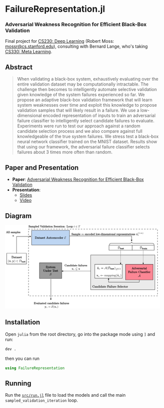 # FailureRepresentation.jl

### Adversarial Weakness Recognition for Efficient Black-Box Validation
Final project for [CS230: Deep Learning](https://cs230.stanford.edu/) (Robert Moss: mossr@cs.stanford.edu), consulting with Bernard Lange, who's taking [CS330: Meta Learning](https://cs330.stanford.edu/).

## Abstract
> When validating a black-box system, exhaustively evaluating over the entire validation dataset may be computationally intractable. The challenge then becomes to intelligently automate selective validation given knowledge of the system failures experienced so far. We propose an adaptive black-box validation framework that will learn system weaknesses over time and exploit this knowledge to propose validation samples that will likely result in a failure. We use a low-dimensional encoded representation of inputs to train an adversarial failure classifier to intelligently select candidate failures to evaluate. Experiments were run to test our approach against a random candidate selection process and we also compare against full knowledgeable of the true system failures. We stress test a black-box neural network classifier trained on the MNIST dataset. Results show that using our framework, the adversarial failure classifier selects failures about 3 times more often than random.

## Paper and Presentation
- **Paper**: [Adversarial Weakness Recognition for Efficient Black-Box Validation](./pdf/paper_adversarial_weakness_recognition_for_efficient_black_box_validation.pdf)
- **Presentation**:
    - [Slides](./pdf/slides_adversarial_weakness_recognition_for_efficient_black_box_validation.pdf)
    - [Video](https://youtu.be/AhohhNu77dM)

## Diagram
<img src="./media/validation_diagram.svg">

## Installation
Open `julia` from the root directory, go into the package mode using `]` and run:
```julia
dev .
```
then you can run
```julia
using FailureRepresentation
```

## Running
Run the [`src/run.jl`](./src/run.jl) file to load the models and call the main `sampled_validation_iteration` loop.
